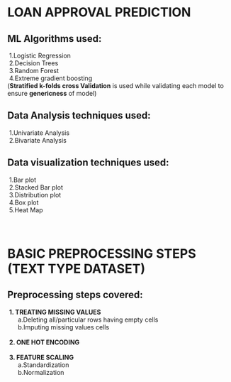 # LOAN APPROVAL PREDICTION
## ML Algorithms used:
&nbsp;1.Logistic Regression<br>
&nbsp;2.Decision Trees<br>
&nbsp;3.Random Forest<br>
&nbsp;4.Extreme gradient boosting<br>
(**Stratified k-folds cross Validation** is used while validating each model to ensure **genericness** of model)<br>

## Data Analysis techniques used:
&nbsp;1.Univariate Analysis<br>
&nbsp;2.Bivariate Analysis<br>

## Data visualization techniques used:
&nbsp;1.Bar plot<br>
&nbsp;2.Stacked Bar plot<br>
&nbsp;3.Distribution plot<br>
&nbsp;4.Box plot<br>
&nbsp;5.Heat Map<br><br>
<br>

# BASIC PREPROCESSING STEPS (TEXT TYPE DATASET)
## Preprocessing steps covered:
&nbsp;<b>1. TREATING MISSING VALUES<br></b>
&nbsp;&nbsp;&nbsp;&nbsp;&nbsp;&nbsp;a.Deleting all/particular rows having empty cells<br>
&nbsp;&nbsp;&nbsp;&nbsp;&nbsp;&nbsp;b.Imputing missing values cells<br><br>
&nbsp;<b>2. ONE HOT ENCODING<br><br></b>
&nbsp;<b>3. FEATURE SCALING<br></b>
&nbsp;&nbsp;&nbsp;&nbsp;&nbsp;&nbsp;a.Standardization<br>
&nbsp;&nbsp;&nbsp;&nbsp;&nbsp;&nbsp;b.Normalization<br>


